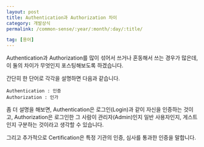 ```yaml
---
layout: post
title: Authentication과 Authorization 차이
category: 개발상식
permalink: /common-sense/:year/:month/:day/:title/

tag: [용어]
---
```


Authentication과 Authorization를 많이 섞어서 쓰거나 혼동해서 쓰는 경우가 많은데, 이 둘의 차이가 무엇인지 포스팅해보도록 하겠습니다.

간단히 한 단어로 각각을 설명하면 다음과 같습니다.

~~~
Authentication : 인증
Authorization : 인가
~~~

좀 더 설명을 해보면, Authentication은 로그인(Login)과 같이 자신을 인증하는 것이고, Authorization은 로그인한 그 사람이 관리자(Admin)인지 일반 사용자인지, 게스트인지 구분하는 것이라고 생각할 수 있습니다.

그리고 추가적으로 Certification은 특정 기관의 인증, 심사를 통과한 인증을 말합니다.